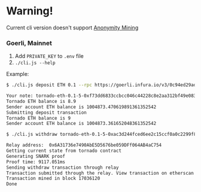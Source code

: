 # Warning!

Current cli version doesn't support [Anonymity Mining](https://tornado-cash.medium.com/tornado-cash-governance-proposal-a55c5c7d0703)

### Goerli, Mainnet

1. Add `PRIVATE_KEY` to `.env` file
2. `./cli.js --help`

Example:

```bash
$ ./cli.js deposit ETH 0.1 --rpc https://goerli.infura.io/v3/0c94ed29adf14c78a1a4d114136fc978

Your note: tornado-eth-0.1-5-0xf73dd6833ccbcc046c44228c8e2aa312bf49e08389dadc7c65e6a73239867b7ef49c705c4db227e2fadd8489a494b6880bdcb6016047e019d1abec1c7652
Tornado ETH balance is 8.9
Sender account ETH balance is 1004873.470619891361352542
Submitting deposit transaction
Tornado ETH balance is 9
Sender account ETH balance is 1004873.361652048361352542
```

```bash
$ ./cli.js withdraw tornado-eth-0.1-5-0xac3d244fced6ee2c15ccf0a0c2299f88bd97084fe880f80be2c3fb04514879285e739c59972c66ceb3ff86640b7bd59f7806563d0a2ec21c9627303eef32 0x22527aF5CE5eFCcbEC76208a6e4b3a86D10Bb1D1 --rpc https://goerli.infura.io/v3/0c94ed29adf14c78a1a4d114136fc978 --relayer http://127.0.0.1:8000

Relay address:  0x6A31736e7490AbE5D5676be059DFf064AB4aC754
Getting current state from tornado contract
Generating SNARK proof
Proof time: 9117.051ms
Sending withdraw transaction through relay
Transaction submitted through the relay. View transaction on etherscan https://goerli.etherscan.io/tx/0xcb21ae8cad723818c6bc7273e83e00c8393fcdbe74802ce5d562acad691a2a7b
Transaction mined in block 17036120
Done
```
